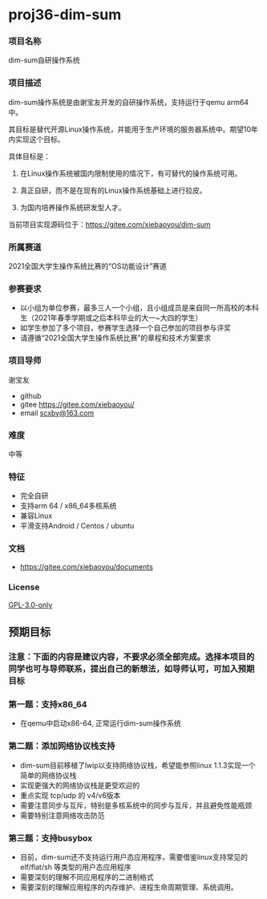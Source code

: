 # proj36-dim-sum
### 项目名称
dim-sum自研操作系统

### 项目描述

dim-sum操作系统是由谢宝友开发的自研操作系统，支持运行于qemu arm64中。

其目标是替代开源Linux操作系统，并能用于生产环境的服务器系统中。期望10年内实现这个目标。

具体目标是：

1. 在Linux操作系统被国内限制使用的情况下，有可替代的操作系统可用。

2. 真正自研，而不是在现有的Linux操作系统基础上进行拉皮。

3. 为国内培养操作系统研发型人才。

当前项目实现源码位于：https://gitee.com/xiebaoyou/dim-sum

### 所属赛道

2021全国大学生操作系统比赛的“OS功能设计”赛道



### 参赛要求

- 以小组为单位参赛，最多三人一个小组，且小组成员是来自同一所高校的本科生（2021年春季学期或之后本科毕业的大一~大四的学生）
- 如学生参加了多个项目，参赛学生选择一个自己参加的项目参与评奖
- 请遵循“2021全国大学生操作系统比赛”的章程和技术方案要求



### 项目导师

谢宝友

* github
* gitee https://gitee.com/xiebaoyou/
* email scxby@163.com



### 难度

中等



### 特征

- 完全自研
- 支持arm 64 / x86_64多核系统
- 兼容Linux
- 平滑支持Android / Centos / ubuntu



### 文档

- https://gitee.com/xiebaoyou/documents

### License

[GPL-3.0-only](https://opensource.org/licenses/GPL-3.0)



## 预期目标

### 注意：下面的内容是建议内容，不要求必须全部完成。选择本项目的同学也可与导师联系，提出自己的新想法，如导师认可，可加入预期目标

### 第一题：支持x86_64

- 在qemu中启动x86-64,     正常运行dim-sum操作系统

### 第二题：添加网络协议栈支持

- dim-sum目前移植了lwip以支持网络协议栈，希望能参照linux 1.1.3实现一个简单的网络协议栈
- 实现更强大的网络协议栈是更受欢迎的
- 重点实现 tcp/udp 的 v4/v6版本
- 需要注意同步与互斥，特别是多核系统中的同步与互斥，并且避免性能瓶颈
- 需要特别注意网络攻击防范

### 第三题：支持busybox

- 目前，dim-sum还不支持运行用户态应用程序，需要借鉴linux支持常见的 elf/flat/sh 等类型的用户态应用程序
- 需要深刻的理解不同应用程序的二进制格式
- 需要深刻的理解应用程序的内存维护、进程生命周期管理、系统调用。